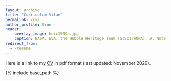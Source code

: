 ```yaml
---
layout: archive
title: "Curriculum Vitae"
permalink: /cv/
author_profile: true
header:
    overlay_image: heic1509a.jpg
    caption: NASA, ESA, the Hubble Heritage Team (STScI/AURA), A. Nota (ESA/STScI), and the Westerlund 2 Science Team
redirect_from:
  - /resume
---
```


Here is a link to my [CV](http://evalaplace.github.io/files/cv_eva_laplace.pdf) in pdf format 
(last updated: November 2020).

{% include base_path %}

<!--- 

Education
======
* B.S. in GitHub, GitHub University, 2012
* M.S. in Jekyll, GitHub University, 2014
* Ph.D in Version Control Theory, GitHub University, 2018 (expected)

Work experience
======
* Summer 2015: Research Assistant
  * Github University
  * Duties included: Tagging issues
  * Supervisor: Professor Git

* Fall 2015: Research Assistant
  * Github University
  * Duties included: Merging pull requests
  * Supervisor: Professor Hub
  
Skills
======
* Skill 1
* Skill 2
  * Sub-skill 2.1
  * Sub-skill 2.2
  * Sub-skill 2.3
* Skill 3

Publications
======
  <ul>{% for post in site.publications %}
    {% include archive-single-cv.html %}
  {% endfor %}</ul>
  
Talks
======
  <ul>{% for post in site.talks %}
    {% include archive-single-talk-cv.html %}
  {% endfor %}</ul>
  
Teaching
======
  <ul>{% for post in site.teaching %}
    {% include archive-single-cv.html %}
  {% endfor %}</ul>
  
Service and leadership
======
* Currently signed in to 43 different slack teams

--->